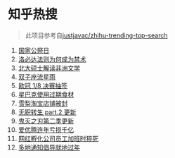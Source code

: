 # 知乎热搜

> 此项目参考自[justjavac/zhihu-trending-top-search](https://github.com/justjavac/zhihu-trending-top-search/blob/main/utils.ts)

<!-- BEGIN -->
  <!-- 最后更新时间:Mon Dec 13 2021 17:17:39 GMT+0000 (Coordinated Universal Time) -->
  1. [国家公祭日](https://www.zhihu.com/search?q=国家公祭日)
1. [洛必达法则为何成为禁术](https://www.zhihu.com/search?q=洛必达法则)
1. [北大硕士解读非洲文学](https://www.zhihu.com/search?q=非洲文学)
1. [双子座流星雨](https://www.zhihu.com/search?q=流星雨)
1. [欧冠 1/8 决赛抽签](https://www.zhihu.com/search?q=欧冠)
1. [星巴克使用过期食材](https://www.zhihu.com/search?q=星巴克)
1. [雪梨淘宝店铺被封](https://www.zhihu.com/search?q=雪梨)
1. [无职转生 part.2 更新](https://www.zhihu.com/search?q=无职转生)
1. [鬼灭之刃第二季更新](https://www.zhihu.com/search?q=鬼灭之刃)
1. [爱优腾连年亏损千亿](https://www.zhihu.com/search?q=爱优腾)
1. [网红孵化公司员工加班时猝死](https://www.zhihu.com/search?q=加班猝死)
1. [多地通知倡导就地过年](https://www.zhihu.com/search?q=就地过年)
  <!-- END -->